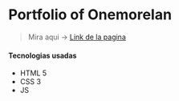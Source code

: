 # Portfolio of OnemoreIan

> Mira aqui -> [Link de la pagina](https://onemoreian.github.io/Me/)

#### Tecnologias usadas

* HTML 5
* CSS 3 
* JS